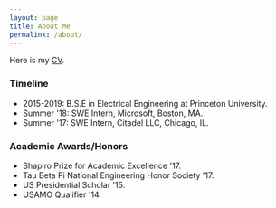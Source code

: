 ```yaml
---
layout: page
title: About Me
permalink: /about/
---
```


Here is my [CV]({{site.url}}/pdfs/gene_li_resume.pdf).

### Timeline
* 2015-2019: B.S.E in Electrical Engineering at Princeton University.
* Summer '18: SWE Intern, Microsoft, Boston, MA.
* Summer '17: SWE Intern, Citadel LLC, Chicago, IL.

### Academic Awards/Honors
* Shapiro Prize for Academic Excellence '17.
* Tau Beta Pi National Engineering Honor Society '17.
* US Presidential Scholar '15.
* USAMO Qualifier '14.
